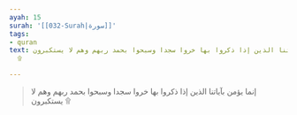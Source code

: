 ```yaml
---
ayah: 15
surah: '[[032-Surah|سورة]]'
tags:
- quran
text: إنما يؤمن بآياتنا الذين إذا ذكروا بها خروا سجدا وسبحوا بحمد ربهم وهم لا يستكبرون
  ۩

---
```

> إنما يؤمن بآياتنا الذين إذا ذكروا بها خروا سجدا وسبحوا بحمد ربهم وهم لا يستكبرون ۩
